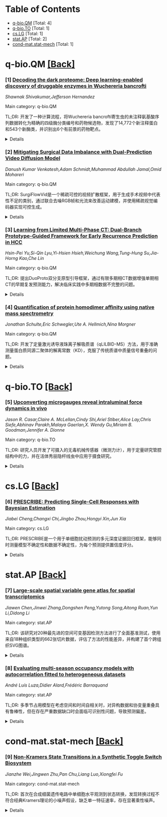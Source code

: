 <div id=toc></div>

# Table of Contents

- [q-bio.QM](#q-bio.QM) [Total: 4]
- [q-bio.TO](#q-bio.TO) [Total: 1]
- [cs.LG](#cs.LG) [Total: 1]
- [stat.AP](#stat.AP) [Total: 2]
- [cond-mat.stat-mech](#cond-mat.stat-mech) [Total: 1]


<div id='q-bio.QM'></div>

# q-bio.QM [[Back]](#toc)

### [1] [Decoding the dark proteome: Deep learning-enabled discovery of druggable enzymes in Wuchereria bancrofti](https://arxiv.org/abs/2510.07337)
*Shawnak Shivakumar,Jefferson Hernandez*

Main category: q-bio.QM

TL;DR: 开发了一种计算流程，将Wuchereria bancrofti寄生虫的未注释氨基酸序列数据转化为精确的四级酶分类编号和药物候选物，发现了14,772个新注释蛋白和543个新酶类，并识别出6个有前景的药物靶点。


<details>
  <summary>Details</summary>
Motivation: 淋巴丝虫病由Wuchereria bancrofti引起，影响全球数亿人。超过90%的该寄生虫蛋白质组未被功能注释，这严重阻碍了药物发现工作。

Method: 使用DEtection TRansformer评估酶功能概率，在4,476个标记寄生虫蛋白上微调分层最近邻EC预测器，应用拒绝采样保留100%置信度的四级EC分类，并通过定性筛选优先考虑寄生虫特异性靶点。

Result: 为14,772个先前未表征的蛋白质分配了精确的EC编号，发现了543个W. bancrofti中先前未知的EC类别，所有6个靶点都显示出低于1微摩尔的预测结合亲和力。

Conclusion: 虽然实验验证仍然必要，但这项研究提供了W. bancrofti暗蛋白质组的第一个大规模功能图谱，加速了该物种的早期药物开发。

Abstract: Wuchereria bancrofti, the parasitic roundworm responsible for lymphatic
filariasis, permanently disables over 36 million people and places 657 million
at risk across 39 countries. A major bottleneck for drug discovery is the lack
of functional annotation for more than 90 percent of the W. bancrofti dark
proteome, leaving many potential targets unidentified. In this work, we present
a novel computational pipeline that converts W. bancrofti's unannotated amino
acid sequence data into precise four-level Enzyme Commission (EC) numbers and
drug candidates. We utilized a DEtection TRansformer to estimate the
probability of enzymatic function, fine-tuned a hierarchical nearest neighbor
EC predictor on 4,476 labeled parasite proteins, and applied rejection sampling
to retain only four-level EC classifications at 100 percent confidence. This
pipeline assigned precise EC numbers to 14,772 previously uncharacterized
proteins and discovered 543 EC classes not previously known in W. bancrofti. A
qualitative triage emphasizing parasite-specific targets, chemical
tractability, biochemical importance, and biological plausibility prioritized
six enzymes across five separate strategies: anti-Wolbachia cell-wall
inhibition, proteolysis blockade, transmission disruption, purinergic immune
interference, and cGMP-signaling destabilization. We curated a 43-compound
library from ChEMBL and BindingDB and co-folded across multiple protein
conformers with Boltz-2. All six targets exhibited at least moderately strong
predicted binding affinities below 1 micromolar, with moenomycin analogs
against peptidoglycan glycosyltransferase and NTPase inhibitors showing
promising nanomolar hits and well-defined binding pockets. While experimental
validation remains essential, our results provide the first large-scale
functional map of the W. bancrofti dark proteome and accelerate early-stage
drug development for the species.

</details>


### [2] [Mitigating Surgical Data Imbalance with Dual-Prediction Video Diffusion Model](https://arxiv.org/abs/2510.07345)
*Danush Kumar Venkatesh,Adam Schmidt,Muhammad Abdullah Jamal,Omid Mohareri*

Main category: q-bio.QM

TL;DR: SurgiFlowVid是一个稀疏可控的视频扩散框架，用于生成手术视频中代表性不足的类别，通过联合去噪RGB帧和光流来改善运动建模，并使用稀疏视觉编码器实现可控生成。


<details>
  <summary>Details</summary>
Motivation: 解决手术视频数据集不平衡问题，特别是罕见动作和工具的欠表示问题，这限制了下游模型的鲁棒性。

Method: 提出双预测扩散模块联合去噪RGB帧和光流，引入时间归纳偏置；使用稀疏视觉编码器基于轻量信号（如稀疏分割掩码或RGB帧）控制生成过程。

Result: 在三个手术数据集上的验证显示，该方法生成的数据在动作识别、工具存在检测和腹腔镜运动预测等任务中，相比基线方法获得10-20%的稳定提升。

Conclusion: SurgiFlowVid是缓解数据不平衡和推进手术视频理解方法的有前景策略。

Abstract: Surgical video datasets are essential for scene understanding, enabling
procedural modeling and intra-operative support. However, these datasets are
often heavily imbalanced, with rare actions and tools under-represented, which
limits the robustness of downstream models. We address this challenge with
$SurgiFlowVid$, a sparse and controllable video diffusion framework for
generating surgical videos of under-represented classes. Our approach
introduces a dual-prediction diffusion module that jointly denoises RGB frames
and optical flow, providing temporal inductive biases to improve motion
modeling from limited samples. In addition, a sparse visual encoder conditions
the generation process on lightweight signals (e.g., sparse segmentation masks
or RGB frames), enabling controllability without dense annotations. We validate
our approach on three surgical datasets across tasks including action
recognition, tool presence detection, and laparoscope motion prediction.
Synthetic data generated by our method yields consistent gains of 10-20% over
competitive baselines, establishing $SurgiFlowVid$ as a promising strategy to
mitigate data imbalance and advance surgical video understanding methods.

</details>


### [3] [Learning from Limited Multi-Phase CT: Dual-Branch Prototype-Guided Framework for Early Recurrence Prediction in HCC](https://arxiv.org/abs/2510.07347)
*Hsin-Pei Yu,Si-Qin Lyu,Yi-Hsien Hsieh,Weichung Wang,Tung-Hung Su,Jia-Horng Kao,Che Lin*

Main category: q-bio.QM

TL;DR: 提出DuoProto双分支原型引导框架，通过有限多期相CT数据增强单期相CT的早期复发预测能力，解决临床实践中多期相数据不完整的问题。


<details>
  <summary>Details</summary>
Motivation: 临床实践中肝癌切除术后早期复发预测面临多期相CT数据不完整的挑战，单期相门静脉期扫描常被单独使用，需要开发能有效利用有限多期相数据的方法。

Method: 采用双分支架构：主分支处理单期相图像，辅助分支利用可用多期相扫描通过跨域原型对齐指导表征学习，结合结构化原型表示和基于排名的监督机制。

Result: 实验表明DuoProto优于现有方法，尤其在类别不平衡和缺失期相条件下表现优异，消融研究验证了双分支原型引导设计的有效性。

Conclusion: 该框架符合当前临床应用需求，为肝癌复发风险预测提供了通用解决方案，支持更明智的临床决策。

Abstract: Early recurrence (ER) prediction after curative-intent resection remains a
critical challenge in the clinical management of hepatocellular carcinoma
(HCC). Although contrast-enhanced computed tomography (CT) with full
multi-phase acquisition is recommended in clinical guidelines and routinely
performed in many tertiary centers, complete phase coverage is not consistently
available across all institutions. In practice, single-phase portal venous (PV)
scans are often used alone, particularly in settings with limited imaging
resources, variations in acquisition protocols, or patient-related factors such
as contrast intolerance or motion artifacts. This variability results in a
mismatch between idealized model assumptions and the practical constraints of
real-world deployment, underscoring the need for methods that can effectively
leverage limited multi-phase data. To address this challenge, we propose a
Dual-Branch Prototype-guided (DuoProto) framework that enhances ER prediction
from single-phase CT by leveraging limited multi-phase data during training.
DuoProto employs a dual-branch architecture: the main branch processes
single-phase images, while the auxiliary branch utilizes available multi-phase
scans to guide representation learning via cross-domain prototype alignment.
Structured prototype representations serve as class anchors to improve feature
discrimination, and a ranking-based supervision mechanism incorporates
clinically relevant recurrence risk factors. Extensive experiments demonstrate
that DuoProto outperforms existing methods, particularly under class imbalance
and missing-phase conditions. Ablation studies further validate the
effectiveness of the dual-branch, prototype-guided design. Our framework aligns
with current clinical application needs and provides a general solution for
recurrence risk prediction in HCC, supporting more informed decision-making.

</details>


### [4] [Quantification of protein homodimer affinity using native mass spectrometry](https://arxiv.org/abs/2510.08324)
*Jonathan Schulte,Eric Schwegler,Ute A. Hellmich,Nina Morgner*

Main category: q-bio.QM

TL;DR: 开发了定量激光诱导液珠离子解吸质谱（qLILBID-MS）方法，用于准确测量蛋白质同源二聚体的解离常数（KD），克服了传统质谱中质量信号重叠的问题。


<details>
  <summary>Details</summary>
Motivation: 生物过程依赖于生物大分子间的精确相互作用，解离常数（KD）的测定在基础研究和药物开发中至关重要。传统方法难以处理同源寡聚体复合物，因为它们的质谱信号会重叠。

Method: 通过样品稀释和共价交联，分别分析每个寡聚体物种的电荷状态分布，从而解析单体/二聚体对重叠质谱峰的贡献。

Result: qLILBID-MS准确捕获了牛血清白蛋白和锥虫氧化还原酶的同源二聚体亲和力，能够监测通过突变关键二聚体界面接触点导致的同源二聚体亲和力逐渐降低。

Conclusion: qLILBID-MS是一种灵敏、稳健、快速、可扩展且经济高效的替代方法，可用于量化蛋白质/蛋白质相互作用，加速当代药物发现工作流程。

Abstract: Biological processes rely on finely tuned homo- and heteromeric interactions
between (biomacro)molecules. The strength of an interaction, typically given by
the dissociation constant (KD), plays a crucial role in basic research and must
be monitored throughout the development of drugs and agrochemicals. An ideal
method for KD determination is applicable to various analytes with a large
range of affinities, tolerates complex matrix compositions, does not require
labeling, and simultaneously provides information on the structural integrity
of the binding partners. Native mass spectrometry meets these criteria but
typically struggles with homooligomeric complexes due to overlapping mass
signals. To overcome this, we resolve monomer/dimer contributions to
overlapping MS-peaks by separately analyzing the charge state distribution of
each oligomeric species via sample dilution and covalent crosslinking.
Following this approach, we show that quantitative Laser-Induced Liquid Bead
Ion Desorption mass spectrometry (qLILBID-MS) accurately captures the
affinities of Bovine Serum Albumin and chemically induced dimers of
Tryparedoxin, an oxidoreductase from human pathogenic Trypanosoma brucei
parasites, with various molecular glues and homodimer affinities. Conveniently,
qLILBID-MS requires a fraction of sample used by other methods such as
isothermal titration calorimetry and yields previously inaccessible protein
homodimer KDs in the high micromolar range, which allowed us to monitor the
gradual decrease in homodimer affinity via mutation of crucial dimer interface
contacts. Overall, qLILBID-MS is a sensitive, robust, fast, scalable, and
cost-effective alternative to quantify protein/protein interactions that can
accelerate contemporary drug discovery workflows, e.g. the efficient screening
for proximity inducing molecules like proteolysis targeting chimera and
molecular glues.

</details>


<div id='q-bio.TO'></div>

# q-bio.TO [[Back]](#toc)

### [5] [Upconverting microgauges reveal intraluminal force dynamics in vivo](https://arxiv.org/abs/2510.07657)
*Jason R. Casar,Claire A. McLellan,Cindy Shi,Ariel Stiber,Alice Lay,Chris Siefe,Abhinav Parakh,Malaya Gaerlan,X. Wendy Gu,Miriam B. Goodman,Jennifer A. Dionne*

Main category: q-bio.TO

TL;DR: 研究人员开发了可摄入的无毒机械传感器（微测力计），用于定量研究管腔结构中的力，并在活体秀丽隐杆线虫中应用于摄食研究。


<details>
  <summary>Details</summary>
Motivation: 现有的机械传感器大多无法无创进入管腔结构，限制了我们对肌肉动作电位产生的力的研究。

Method: 使用嵌入上转换纳米颗粒的聚苯乙烯微球作为光学微测力计，结合光学显微镜和原子力显微镜进行体外研究，通过荧光成像和无创电生理学在活体线虫中应用。

Result: 微测力计显示力会引起发射红光与绿光比值的线性变化，无滞后效应。测量到成年线虫摄食时产生的咬合力约为10微牛顿，且力产生的时间模式与摄食器官的肌肉活动一致。

Conclusion: 微测力计有潜力用于定量研究神经肌肉应力如何受衰老、基因突变和药物治疗的影响，不仅限于该器官，还可应用于其他管腔器官。

Abstract: The forces generated by action potentials in muscle cells shuttle blood, food
and waste products throughout the luminal structures of the body. Although
non-invasive electrophysiological techniques exist, most mechanosensors cannot
access luminal structures non-invasively. Here we introduce non-toxic
ingestible mechanosensors to enable the quantitative study of luminal forces
and apply them to study feeding in living Caenorhabditis elegans roundworms.
These optical 'microgauges' comprise NaY0.8Yb0.18Er0.02F4@NaYF4 upconverting
nanoparticles embedded in polystyrene microspheres. Combining optical
microscopy and atomic force microscopy to study microgauges in vitro, we show
that force evokes a linear and hysteresis-free change in the ratio of emitted
red to green light. With fluorescence imaging and non-invasive
electrophysiology, we show that adult C. elegans generate bite forces during
feeding on the order of 10 micronewtons and that the temporal pattern of force
generation is aligned with muscle activity in the feeding organ. Moreover, the
bite force we measure corresponds to Hertzian contact stresses in the pressure
range used to lyse the bacterial food of the worm. Microgauges have the
potential to enable quantitative studies that investigate how neuromuscular
stresses are affected by aging, genetic mutations and drug treatments in this
organ and other luminal organs.

</details>


<div id='cs.LG'></div>

# cs.LG [[Back]](#toc)

### [6] [PRESCRIBE: Predicting Single-Cell Responses with Bayesian Estimation](https://arxiv.org/abs/2510.07964)
*Jiabei Cheng,Changxi Chi,Jingbo Zhou,Hongyi Xin,Jun Xia*

Main category: cs.LG

TL;DR: PRESCRIBE是一个用于单细胞扰动预测的多元深度证据回归框架，能够同时测量模型不确定性和数据不确定性，为每个预测提供置信度评分。


<details>
  <summary>Details</summary>
Motivation: 单细胞扰动预测中，预测的可靠性取决于目标基因与训练数据的相似性（模型不确定性）和训练数据质量（数据不确定性），这两种不确定性对确定预测可靠性至关重要。

Method: 提出了PRESCRIBE框架，使用多元深度证据回归方法，能够联合测量模型不确定性和数据不确定性。

Result: PRESCRIBE能够有效估计每个预测的置信度评分，该评分与经验准确性高度相关，相比基线方法实现了超过3%的稳定准确率提升。

Conclusion: PRESCRIBE通过联合估计两种不确定性来源，能够过滤不可靠的预测结果，显著提高了单细胞扰动预测的可靠性。

Abstract: In single-cell perturbation prediction, a central task is to forecast the
effects of perturbing a gene unseen in the training data. The efficacy of such
predictions depends on two factors: (1) the similarity of the target gene to
those covered in the training data, which informs model (epistemic)
uncertainty, and (2) the quality of the corresponding training data, which
reflects data (aleatoric) uncertainty. Both factors are critical for
determining the reliability of a prediction, particularly as gene perturbation
is an inherently stochastic biochemical process. In this paper, we propose
PRESCRIBE (PREdicting Single-Cell Response wIth Bayesian Estimation), a
multivariate deep evidential regression framework designed to measure both
sources of uncertainty jointly. Our analysis demonstrates that PRESCRIBE
effectively estimates a confidence score for each prediction, which strongly
correlates with its empirical accuracy. This capability enables the filtering
of untrustworthy results, and in our experiments, it achieves steady accuracy
improvements of over 3% compared to comparable baselines.

</details>


<div id='stat.AP'></div>

# stat.AP [[Back]](#toc)

### [7] [Large-scale spatial variable gene atlas for spatial transcriptomics](https://arxiv.org/abs/2510.07653)
*Jiawen Chen,Jinwei Zhang,Dongshen Peng,Yutong Song,Aitong Ruan,Yun Li,Didong Li*

Main category: stat.AP

TL;DR: 该研究对20种最先进的空间可变基因检测方法进行了全面基准测试，使用来自18种组织类型的662张切片数据，评估了方法的性能差异，并构建了首个跨组织SVG图谱。


<details>
  <summary>Details</summary>
Motivation: 随着空间转录组学技术的快速发展，准确识别不同平台、组织类型和疾病背景下的空间可变基因已成为重要机遇和计算挑战，需要系统评估现有方法的性能。

Method: 使用STimage-1K4M大型资源中的662张人类组织切片数据，对20种SVG检测方法进行基准测试，评估其在病理学家注释标记恢复、跨切片可重复性、高分辨率数据扩展性和技术变异鲁棒性等方面的表现。

Result: 结果显示方法性能因组织类型、空间分辨率和研究设计而异显著；构建了首个跨组织SVG图谱，发现组织间相似性反映发育和功能关系，并识别了与转移、免疫浸润和组织起源身份相关的空间基因程序。

Conclusion: 该研究为评估和解释空间基因表达定义了框架，并为空间转录组学社区建立了参考资源。

Abstract: Spatial variable genes (SVGs) reveal critical information about tissue
architecture, cellular interactions, and disease microenvironments. As spatial
transcriptomics (ST) technologies proliferate, accurately identifying SVGs
across diverse platforms, tissue types, and disease contexts has become both a
major opportunity and a significant computational challenge. Here, we present a
comprehensive benchmarking study of 20 state-of-the-art SVG detection methods
using human slides from STimage-1K4M, a large-scale resource of ST data
comprising 662 slides from more than 18 tissue types. We evaluate each method
across a range of biologically and technically meaningful criteria, including
recovery of pathologist-annotated domain-specific markers, cross-slide
reproducibility, scalability to high-resolution data, and robustness to
technical variation. Our results reveal marked differences in performance
depending on tissue type, spatial resolution, and study design. Beyond
benchmarking, we construct the first cross-tissue atlas of SVGs, enabling
comparative analysis of spatial gene programs across cancer and normal tissues.
We observe similarities between pairs of tissues that reflect developmental and
functional relationships, such as high overlap between thymus and lymph node,
and uncover spatial gene programs associated with metastasis, immune
infiltration, and tissue-of-origin identity in cancer. Together, our work
defines a framework for evaluating and interpreting spatial gene expression and
establishes a reference resource for the ST community.

</details>


### [8] [Evaluating multi-season occupancy models with autocorrelation fitted to heterogeneous datasets](https://arxiv.org/abs/2510.08151)
*André Luís Luza,Didier Alard,Frédéric Barraquand*

Main category: stat.AP

TL;DR: 多季节占用模型在考虑空间和时间自相关时，对异构数据和协变量重叠具有鲁棒性，但在存在严重数据缺口时会面临可识别性问题，导致预测偏差。


<details>
  <summary>Details</summary>
Motivation: 评估在高度异构数据集（缺失或单次访问数据占主导）中，考虑空间和时间自相关的占用模型的性能，特别是针对蝴蝶占用数据。

Method: 使用具有空间和时间随机效应的多季节占用模型，评估其对调查次数偏斜分布、占用和检测子模型协变量重叠以及观测时空聚类的鲁棒性。

Result: 模型对异构数据和协变量重叠具有鲁棒性，但当添加时空缺口时，站点占用率偏向平均占用率且被高估。随机效应未能纠正缺口的影响，因为方差和自相关参数存在可识别性问题。

Conclusion: 具有自相关的多季节占用模型对异构数据和协变量重叠具有鲁棒性，但仍存在可识别性问题，严重的数据缺口会损害预测，即使在数据丰富的区域也是如此。

Abstract: Predicting species distributions using occupancy models accounting for
imperfect detection is now commonplace in ecology. Recently, modelling spatial
and temporal autocorrelation was proposed to alleviate the lack of replication
in occupancy data, which often prevents model identifiability. However, how
such models perform in highly heterogeneous datasets where missing or
single-visit data dominates remains an open question. Motivated by an
heterogeneous fine-scale butterfly occupancy dataset, we evaluate the
performance of a multi-season occupancy model with spatial and temporal random
effects to a skewed (Poisson) distribution of the number of surveys per site,
overlap of covariates between occupancy and detection submodels, and
spatiotemporal clustering of observations. Results showed that the model is
robust to heterogeneous data and covariate overlap. However, when
spatiotemporal gaps were added, site occupancy was biased towards the average
occupancy, itself overestimated. Random effects did not correct the influence
of gaps, due to identifiability issues of variance and autocorrelation
parameters. Occupancy analysis of two butterfly species further confirmed these
results. Overall, multi-season occupancy models with autocorrelation are robust
to heterogeneous data and covariate overlap, but still present identifiability
issues and are challenged by severe data gaps, which compromise predictions
even in data-rich areas.

</details>


<div id='cond-mat.stat-mech'></div>

# cond-mat.stat-mech [[Back]](#toc)

### [9] [Non-Kramers State Transitions in a Synthetic Toggle Switch Biosystem](https://arxiv.org/abs/2510.07797)
*Jianzhe Wei,Jingwen Zhu,Pan Chu,Liang Luo,Xiongfei Fu*

Main category: cond-mat.stat-mech

TL;DR: 首次在合成细菌遗传电路中单细胞水平观测到状态转换，发现转换过程不符合经典Kramers理论的小噪声假设，缺乏单一特征速率，存在显著乘性噪声。


<details>
  <summary>Details</summary>
Motivation: 生物系统中的状态转换是基础但难以直接观测的现象，需要开发新的观测方法来研究其动力学特性。

Method: 使用mother machine装置追踪1007个细胞27小时，采用首通分析和动力学重建方法。

Result: 观测到转换过程发生在小噪声区域之外，缺乏单一特征速率，存在显著乘性噪声，这些噪声扭曲了有效势能景观但增加了转换时间。

Conclusion: 需要超越小噪声假设的理论框架来描述生物状态转换过程。

Abstract: State transitions are fundamental in biological systems but challenging to
observe directly. Here, we present the first single-cell observation of state
transitions in a synthetic bacterial genetic circuit. Using a mother machine,
we tracked over 1007 cells for 27 hours. First-passage analysis and dynamical
reconstruction reveal that transitions occur outside the small-noise regime,
challenging the applicability of classical Kramers' theory. The process lacks a
single characteristic rate, questioning the paradigm of transitions between
discrete cell states. We observe significant multiplicative noise that distorts
the effective potential landscape yet increases transition times. These
findings necessitate theoretical frameworks for biological state transitions
beyond the small-noise assumption.

</details>
